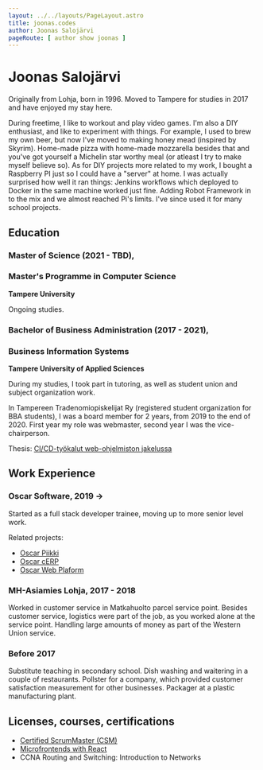 ```yaml
---
layout: ../../layouts/PageLayout.astro
title: joonas.codes
author: Joonas Salojärvi
pageRoute: [ author show joonas ]
---
```

# Joonas Salojärvi

Originally from Lohja, born in 1996. Moved to Tampere for studies in 2017 and have enjoyed my stay here.

During freetime, I like to workout and play video games. I'm also a DIY enthusiast, and like to experiment with things.
For example, I used to brew my own beer, but now I've moved to making honey mead (inspired by Skyrim). 
Home-made pizza with home-made mozzarella besides that and you've got yourself a Michelin star worthy meal (or atleast I try to make myself believe so). 
As for DIY projects more related to my work, I bought a Raspberry PI just so I could have a "server" at home. 
I was actually surprised how well it ran things: Jenkins workflows which deployed to Docker in the same machine worked just fine. 
Adding Robot Framework in to the mix and we almost reached Pi's limits. I've since used it for many school projects. 

## Education


### Master of Science (2021 - TBD), 
### Master's Programme in Computer Science

**Tampere University**

Ongoing studies.

### Bachelor of Business Administration (2017 - 2021),
### Business Information Systems

**Tampere University of Applied Sciences**

During my studies, I took part in tutoring, as well as student union and subject organization work.

In Tampereen Tradenomiopiskelijat Ry (registered student organization for BBA students), I was a board member
for 2 years, from 2019 to the end of 2020. First year my role was webmaster, second year I was the vice-chairperson.

Thesis: [CI/CD-työkalut web-ohjelmiston jakelussa](https://urn.fi/URN:NBN:fi:amk-2021052010109)

## Work Experience

### Oscar Software, 2019 ->

Started as a full stack developer trainee, moving up to more senior level work.

Related projects:
- [Oscar Piikki](/project/piikki)
- [Oscar cERP](/project/cerp)
- [Oscar Web Plaform](/project/oscar-platform)

### MH-Asiamies Lohja, 2017 - 2018

Worked in customer service in Matkahuolto parcel service point. Besides customer service,
logistics were part of the job, as you worked alone at the service point. Handling
large amounts of money as part of the Western Union service.

### Before 2017

Substitute teaching in secondary school. Dish washing and waitering in a couple of restaurants. 
Pollster for a company, which provided customer satisfaction measurement for other businesses.
Packager at a plastic manufacturing plant.

## Licenses, courses, certifications
- [Certified ScrumMaster (CSM)](https://bcert.me/sildwyxuv)
- [Microfrontends with React](https://www.udemy.com/certificate/UC-a0712b34-c6ba-41a7-a9cc-64d3fe80cd3a/)
- CCNA Routing and Switching: Introduction to Networks
